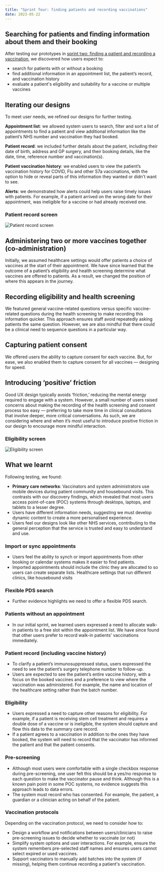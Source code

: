 ```yaml
---
title: "Sprint four: finding patients and recording vaccinations"
date: 2023-05-22
---
```


## Searching for patients and finding information about them and their booking

After testing our prototypes in [sprint two: finding a patient and recording a vaccination](/record-a-vaccination/2023/04/finding-patients-and-recording-vaccinations), we discovered how users expect to:

- search for patients with or without a booking
- find additional information in an appointment list, the patient’s record, and vaccination history
- evaluate a patient's eligibility and suitability for a vaccine or multiple vaccines

## Iterating our designs

To meet user needs, we refined our designs for further testing.

**Appointment list**: we allowed system users to search, filter and sort a list of appointments to find a patient and view additional information like the patient’s NHS number and vaccination they had booked.

**Patient record**: we included further details about the patient, including their date of birth, address and GP surgery, and their booking details, like the date, time, reference number and vaccination(s).

**Patient vaccination history**: we enabled users to view the patient’s vaccination history for COVID, Flu and other S7a vaccinations, with the option to hide or reveal parts of this information they wanted or didn't want to see.

**Alerts**: we demonstrated how alerts could help users raise timely issues with patients. For example, if a patient arrived on the wrong date for their appointment, was ineligible for a vaccine or had already received one.

### Patient record screen

![Patient record screen](0pz6m048yhr6zbe8faab7cuktyf9.png)

## Administering two or more vaccines together (co-administration)

Initially, we assumed healthcare settings would offer patients a choice of vaccines at the start of their appointment. We have since learned that the outcome of a patient’s eligibility and health screening determine what vaccines are offered to patients. As a result, we changed the position of where this appears in the journey.

## Recording eligibility and health screening

We featured general vaccine-related questions versus specific vaccine-related questions during the health screening to make recording this information quicker. This approach ensures staff avoid repeatedly asking patients the same question. However, we are also mindful that there could be a clinical need to sequence questions in a particular way.

## Capturing patient consent

We offered users the ability to capture consent for each vaccine. But, for ease, we also enabled them to capture consent for all vaccines — designing for speed.

## Introducing ‘positive’ friction

Good UX design typically avoids ‘friction,’ reducing the mental energy required to engage with a system. However, a small number of users raised concerns about making the recording of the health screening and consent process too easy — preferring to take more time in clinical consultations that involve deeper, more critical conversations. As such, we are considering where and when it’s most useful to introduce positive friction in our design to encourage more mindful interaction.

### Eligibility screen

![Eligibility screen](tibx7ref71xh7onnmgi0eedgf5yf.png)

## What we learnt

Following testing, we found:

- **Primary care networks**: Vaccinators and system administrators use mobile devices during patient community and housebound visits. This contrasts with our discovery findings, which revealed that most users access point-of-care (POC) systems through desktops, laptops, and tablets to a lesser degree.
- Users have different information needs, suggesting we must develop dynamic content to create a more personalised experience.
- Users feel our designs look like other NHS services, contributing to the general perception that the service is trusted and easy to understand and use.

### Import or sync appointments

- Users feel the ability to synch or import appointments from other booking or calendar systems makes it easier to find patients.
- Imported appointments should include the clinic they are allocated to so users can create separate lists. Healthcare settings that run different clinics, like housebound visits

### Flexible PDS search

- Further evidence highlights we need to offer a flexible PDS search.

### Patients without an appointment

- In our initial sprint, we learned users expressed a need to allocate walk-in patients to a free slot within the appointment list. We have since found that other users prefer to record walk-in patients' vaccinations immediately.

### Patient record (including vaccine history)

- To clarify a patient’s immunosuppressed status, users expressed the need to see the patient’s surgery telephone number to follow-up.
- Users are expected to see the patient’s entire vaccine history, with a focus on the booked vaccines and a preference to view where the vaccination was administered. For example, the name and location of the healthcare setting rather than the batch number.

### Eligibility

- Users expressed a need to capture other reasons for eligibility. For example, if a patient is receiving stem cell treatment and requires a double dose of a vaccine or is ineligible, the system should capture and flow this data to the summary care record.
- If a patient agrees to a vaccination in addition to the ones they have booked, the system will need to record that the vaccinator has informed the patient and that the patient consents.

### Pre-screening

- Although most users were comfortable with a single checkbox response during pre-screening, one user felt this should be a yes/no response to each question to make the vaccinator pause and think. Although this is a known pain point in some POC systems, no evidence suggests this approach leads to data errors.
- The system must record who has consented. For example, the patient, a guardian or a clinician acting on behalf of the patient.

### Vaccination protocols

Depending on the vaccination protocol, we need to consider how to:

- Design a workflow and notifications between users/clinicians to raise pre-screening issues to decide whether to vaccinate (or not)
- Simplify system options and user interactions. For example, ensure the system remembers pre-selected staff names and ensures users cannot select expired or used vaccines.
- Support vaccinators to manually add batches into the system (if missing), helping them continue recording a patient's vaccination.
